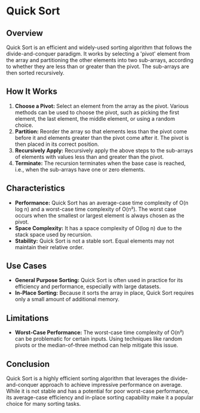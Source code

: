 # Quick Sort

## Overview

Quick Sort is an efficient and widely-used sorting algorithm that follows the divide-and-conquer paradigm. It works by selecting a 'pivot' element from the array and partitioning the other elements into two sub-arrays, according to whether they are less than or greater than the pivot. The sub-arrays are then sorted recursively.

## How It Works

1. **Choose a Pivot:** Select an element from the array as the pivot. Various methods can be used to choose the pivot, such as picking the first element, the last element, the middle element, or using a random choice.
2. **Partition:** Reorder the array so that elements less than the pivot come before it and elements greater than the pivot come after it. The pivot is then placed in its correct position.
3. **Recursively Apply:** Recursively apply the above steps to the sub-arrays of elements with values less than and greater than the pivot.
4. **Terminate:** The recursion terminates when the base case is reached, i.e., when the sub-arrays have one or zero elements.

## Characteristics

- **Performance:** Quick Sort has an average-case time complexity of O(n log n) and a worst-case time complexity of O(n²). The worst case occurs when the smallest or largest element is always chosen as the pivot.
- **Space Complexity:** It has a space complexity of O(log n) due to the stack space used by recursion.
- **Stability:** Quick Sort is not a stable sort. Equal elements may not maintain their relative order.

## Use Cases

- **General Purpose Sorting:** Quick Sort is often used in practice for its efficiency and performance, especially with large datasets.
- **In-Place Sorting:** Because it sorts the array in place, Quick Sort requires only a small amount of additional memory.

## Limitations

- **Worst-Case Performance:** The worst-case time complexity of O(n²) can be problematic for certain inputs. Using techniques like random pivots or the median-of-three method can help mitigate this issue.

## Conclusion

Quick Sort is a highly efficient sorting algorithm that leverages the divide-and-conquer approach to achieve impressive performance on average. While it is not stable and has a potential for poor worst-case performance, its average-case efficiency and in-place sorting capability make it a popular choice for many sorting tasks.
